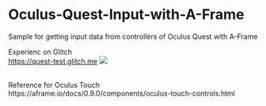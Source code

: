 # Oculus-Quest-Input-with-A-Frame
Sample for getting input data from controllers of Oculus Quest with A-Frame

Experienc on Glitch<br>
https://quest-test.glitch.me
[![](https://img.youtube.com/vi/vOsfX_jxClY/0.jpg)](https://www.youtube.com/watch?v=vOsfX_jxClY)

<br>
Reference for Oculus Touch<br>
https://aframe.io/docs/0.9.0/components/oculus-touch-controls.html
